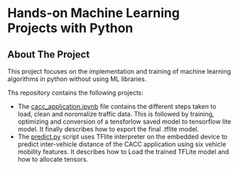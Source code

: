 # Hands-on Machine Learning Projects with Python

<!-- ABOUT THE PROJECT -->
## About The Project

This project focuses on the implementation and training of machine learning algorithms in python without using ML libraries.   

Ths repository contains the following projects:
* The [cacc_application.ipynb](https://github.com/simeonbabatunde/embedded-deep-learning-for-autonomous-vehicles/blob/main/cacc_application.ipynb) file contains the different steps taken to load, clean and noromalize traffic data. This is followed by training, optimizing and conversion of a tensforlow saved model to tensorflow lite model. It finally describes how to export the final .tflite model. 
* The [predict.py](https://github.com/simeonbabatunde/embedded-deep-learning-for-autonomous-vehicles/blob/main/predict.py) script uses TFlite interpreter on the embedded device to predict inter-vehicle distance of the CACC application using six vehicle mobility features. It describes how to Load the trained TFLite model and how to allocate tensors.

